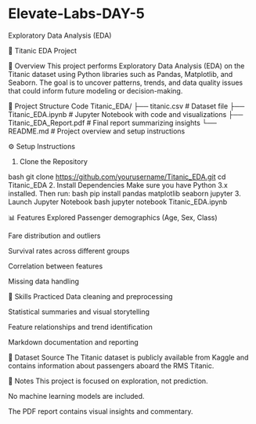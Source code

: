 # Elevate-Labs-DAY-5
Exploratory Data Analysis (EDA)

🚢 Titanic EDA Project

📘 Overview
  This project performs Exploratory Data Analysis (EDA) on the Titanic dataset using Python libraries such as Pandas, Matplotlib, and Seaborn. The goal is to uncover patterns, trends, and data quality issues that could inform future modeling or decision-making.

📂 Project Structure
Code
Titanic_EDA/
├── titanic.csv               # Dataset file
├── Titanic_EDA.ipynb         # Jupyter Notebook with code and visualizations
├── Titanic_EDA_Report.pdf    # Final report summarizing insights
└── README.md                 # Project overview and setup instructions

⚙️ Setup Instructions
1. Clone the Repository
   
  bash
  git clone https://github.com/yourusername/Titanic_EDA.git
  cd Titanic_EDA
2. Install Dependencies
  Make sure you have Python 3.x installed. Then run:
  bash
  pip install pandas matplotlib seaborn jupyter
3. Launch Jupyter Notebook
  bash
  jupyter notebook Titanic_EDA.ipynb

📊 Features Explored
  Passenger demographics (Age, Sex, Class)

  Fare distribution and outliers

  Survival rates across different groups

  Correlation between features

  Missing data handling

🧠 Skills Practiced
  Data cleaning and preprocessing

  Statistical summaries and visual storytelling

  Feature relationships and trend identification

  Markdown documentation and reporting

📎 Dataset Source
  The Titanic dataset is publicly available from Kaggle and contains information about passengers aboard the RMS Titanic.

📌 Notes
  This project is focused on exploration, not prediction.

  No machine learning models are included.

  The PDF report contains visual insights and commentary.
